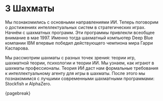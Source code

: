# 3 Шахматы

Мы познакомились с основными направлениями ИИ. Теперь поговорим о достижениях интеллектуальных систем в стратегических играх. Начнём с шахматных программ. Эти программы привлекли всеобщее внимание в мае 1997. Именно тогда шахматный компьютер Deep Blue компании IBM впервые победил действующего чемпиона мира Гарри Каспарова.

Мы рассмотрим шахматы с разных точек зрения: теории игр, шахматной теории, психологии и теории ИИ. Мы узнаем, как играют в шахматы профессионалы. Теория ИИ даст нам формальные требования к интеллектуальному агенту для игры в шахматы. После этого мы познакомимся с лучшими современными шахматными программами: Stockfish и AlphaZero.

{pagebreak}
